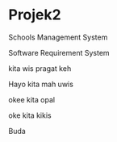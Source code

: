 # Projek2
Schools Management System


Software Requirement System

kita wis pragat keh

Hayo kita mah uwis

okee kita opal

oke kita kikis

Buda